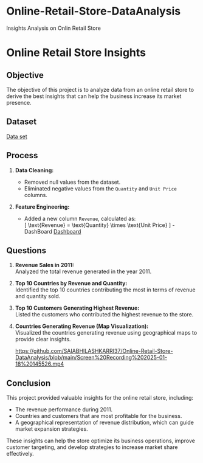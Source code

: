 # Online-Retail-Store-DataAnalysis
Insights Analysis on Onlin Retail Store
# Online Retail Store Insights

## Objective  
The objective of this project is to analyze data from an online retail store to derive the best insights that can help the business increase its market presence.

## Dataset  
<a href="https://github.com/SAIABHILASHKARRI37/Online-Retail-Store-DataAnalysis/blob/main/Online%20Retail.xlsx">Data set</a>

## Process  
1. **Data Cleaning:**  
   - Removed null values from the dataset.  
   - Eliminated negative values from the `Quantity` and `Unit Price` columns.  

2. **Feature Engineering:**  
   - Added a new column `Revenue`, calculated as:  
     \[
     \text{Revenue} = \text{Quantity} \times \text{Unit Price}
     \]
     -DashBoard <a href="https://github.com/SAIABHILASHKARRI37/Online-Retail-Store-DataAnalysis/blob/main/ForagePro1%20(1).pbix">Dashboard</a>

## Questions  
1. **Revenue Sales in 2011:**  
   Analyzed the total revenue generated in the year 2011.

2. **Top 10 Countries by Revenue and Quantity:**  
   Identified the top 10 countries contributing the most in terms of revenue and quantity sold.

3. **Top 10 Customers Generating Highest Revenue:**  
   Listed the customers who contributed the highest revenue to the store.

4. **Countries Generating Revenue (Map Visualization):**  
   Visualized the countries generating revenue using geographical maps to provide clear insights.
   
   https://github.com/SAIABHILASHKARRI37/Online-Retail-Store-DataAnalysis/blob/main/Screen%20Recording%202025-01-18%20145526.mp4
   

## Conclusion  
This project provided valuable insights for the online retail store, including:  
- The revenue performance during 2011.  
- Countries and customers that are most profitable for the business.  
- A geographical representation of revenue distribution, which can guide market expansion strategies.  

These insights can help the store optimize its business operations, improve customer targeting, and develop strategies to increase market share effectively.  

